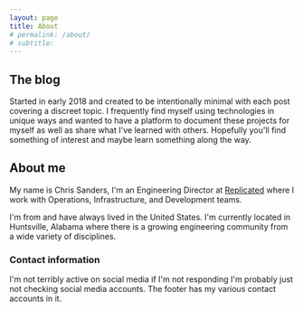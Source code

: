 ```yaml
---
layout: page
title: About
# permalink: /about/
# subtitle: 
---
```



## The blog

Started in early 2018 and created to be intentionally minimal with each post
covering a discreet topic. I frequently find myself using technologies in unique
ways and wanted to have a platform to document these projects for myself as well
as share what I've learned with others. Hopefully you'll find something of
interest and maybe learn something along the way.

## About me

<!-- <img style="float: right;" src="/img/me.png"/> -->
My name is Chris Sanders, I'm an Engineering Director at [Replicated] where I work with Operations, Infrastructure, and Development teams.


I'm from and have always lived in the United States. I'm currently located in
Huntsville, Alabama where there is a growing engineering community from a wide
variety of disciplines.

### Contact information
I'm not terribly active on social media if I'm not responding I'm
probably just not checking social media accounts. The footer has my various
contact accounts in it.



[replicated]: https://replicated.com
[linkedin]: https://www.linkedin.com/in/sanderschrism/

